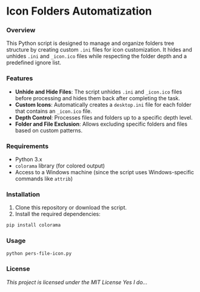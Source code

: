# Icon Folders Automatization

### Overview
This Python script is designed to manage and organize folders tree structure by creating custom `.ini` files for icon customization. It hides and unhides `.ini` and `_icon.ico` files while respecting the folder depth and a predefined ignore list.

### Features
- **Unhide and Hide Files**: The script unhides `.ini` and `_icon.ico` files before processing and hides them back after completing the task.
- **Custom Icons**: Automatically creates a `desktop.ini` file for each folder that contains an `_icon.ico` file.
- **Depth Control**: Processes files and folders up to a specific depth level.
- **Folder and File Exclusion**: Allows excluding specific folders and files based on custom patterns.

### Requirements
- Python 3.x
- `colorama` library (for colored output)
- Access to a Windows machine (since the script uses Windows-specific commands like `attrib`)

### Installation
1. Clone this repository or download the script.
2. Install the required dependencies:
```bash
pip install colorama
```

### Usage
```bash
python pers-file-icon.py
```

### License
*This project is licensed under the MIT License*
*Yes I do...*